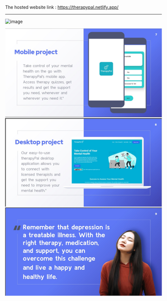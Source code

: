 The hosted website link : https://therapypal.netlify.app/ <br>
<hr>
<img width="911" alt="image" src="https://github.com/Therapy-Pal/Frontend-Machine-Learning/assets/94799887/d4ad530b-5a87-47be-ba58-97e35d2a784d"><br>

![MasterHead](https://github.com/Vaani-pathariya/Trident/blob/1d38f31118bb3f643d6898349a3120db15e203fc/mobile.jpg)
![MasterHead](https://github.com/Vaani-pathariya/Trident/blob/1d38f31118bb3f643d6898349a3120db15e203fc/desktop.jpg)
![MasterHead](https://github.com/Vaani-pathariya/Trident/blob/1d38f31118bb3f643d6898349a3120db15e203fc/daily%20dose%20of%20positivity.jpg)
